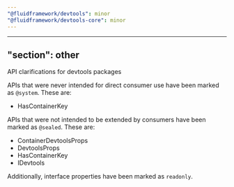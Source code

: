 ```yaml
---
"@fluidframework/devtools": minor
"@fluidframework/devtools-core": minor
---
```

---
"section": other
---

API clarifications for devtools packages

APIs that were never intended for direct consumer use have been marked as `@system`.
These are:

- HasContainerKey

APIs that were not intended to be extended by consumers have been marked as `@sealed`.
These are:

- ContainerDevtoolsProps
- DevtoolsProps
- HasContainerKey
- IDevtools

Additionally, interface properties have been marked as `readonly`.
